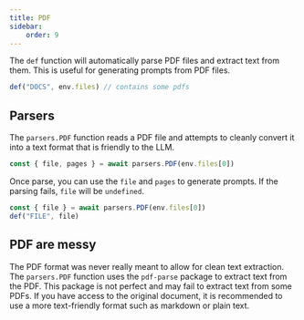 ```yaml
---
title: PDF
sidebar:
    order: 9
---
```


The `def` function will automatically parse PDF files and extract text from them. This is useful for generating prompts from PDF files.

```javascript
def("DOCS", env.files) // contains some pdfs
```

## Parsers

The `parsers.PDF` function reads a PDF file and attempts to cleanly convert it into a text format
that is friendly to the LLM.

```js
const { file, pages } = await parsers.PDF(env.files[0])
```

Once parse, you can use the `file` and `pages` to generate prompts. If the parsing fails, `file` will be `undefined`.

```js
const { file } = await parsers.PDF(env.files[0])
def("FILE", file)
```

## PDF are messy

The PDF format was never really meant to allow for clean text extraction. The `parsers.PDF` function uses the `pdf-parse` package to extract text from the PDF. This package is not perfect and may fail to extract text from some PDFs. If you have access to the original document, it is recommended to use a more text-friendly format such as markdown or plain text.

